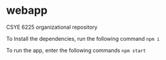 # webapp
CSYE 6225 organizational repository

To Install the dependencies, run the following command
`npm i`

To run the app, enter the following commands
`npm start`